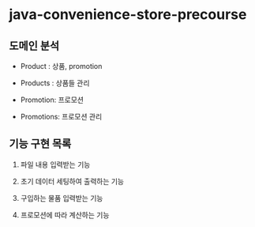 # java-convenience-store-precourse

## 도메인 분석

* Product : 상품, promotion
* Products : 상품들 관리

* Promotion: 프로모션
* Promotions: 프로모션 관리


## 기능 구현 목록

1. 파일 내용 입력받는 기능

2. 초기 데이터 세팅하여 출력하는 기능

3. 구입하는 물품 입력받는 기능

4. 프로모션에 따라 계산하는 기능

